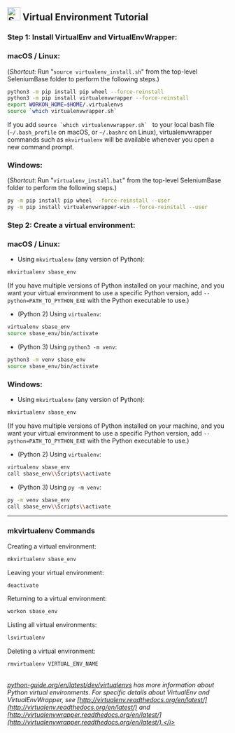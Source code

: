 <h2><img src="https://seleniumbase.io/img/sb_icon.png" title="SeleniumBase" width="30" /> Virtual Environment Tutorial</h2>

### Step 1: Install VirtualEnv and VirtualEnvWrapper:

### macOS / Linux:

(*Shortcut*: Run "``source virtualenv_install.sh``" from the top-level SeleniumBase folder to perform the following steps.)

```bash
python3 -m pip install pip wheel --force-reinstall
python3 -m pip install virtualenvwrapper --force-reinstall
export WORKON_HOME=$HOME/.virtualenvs
source `which virtualenvwrapper.sh`
```

If you add ``source `which virtualenvwrapper.sh` `` to your local bash file (``~/.bash_profile`` on macOS, or ``~/.bashrc`` on Linux), virtualenvwrapper commands such as ``mkvirtualenv`` will be available whenever you open a new command prompt.

### Windows:

(*Shortcut*: Run "``virtualenv_install.bat``" from the top-level SeleniumBase folder to perform the following steps.)

```bash
py -m pip install pip wheel --force-reinstall --user
py -m pip install virtualenvwrapper-win --force-reinstall --user
```

### Step 2: Create a virtual environment:

### macOS / Linux:

* Using ``mkvirtualenv`` (any version of Python):
```bash
mkvirtualenv sbase_env
```
(If you have multiple versions of Python installed on your machine, and you want your virtual environment to use a specific Python version, add ``--python=PATH_TO_PYTHON_EXE`` with the Python executable to use.)

* (Python 2) Using ``virtualenv``:
```bash
virtualenv sbase_env
source sbase_env/bin/activate
```

* (Python 3) Using ``python3 -m venv``:
```bash
python3 -m venv sbase_env
source sbase_env/bin/activate
```

### Windows:

* Using ``mkvirtualenv`` (any version of Python):
```bash
mkvirtualenv sbase_env
```
(If you have multiple versions of Python installed on your machine, and you want your virtual environment to use a specific Python version, add ``--python=PATH_TO_PYTHON_EXE`` with the Python executable to use.)

* (Python 2) Using ``virtualenv``:
```bash
virtualenv sbase_env
call sbase_env\\Scripts\\activate
```

* (Python 3) Using ``py -m venv``:
```bash
py -m venv sbase_env
call sbase_env\\Scripts\\activate
```

---

### mkvirtualenv Commands

Creating a virtual environment:

```bash
mkvirtualenv sbase_env
```

Leaving your virtual environment:

```bash
deactivate
```

Returning to a virtual environment:

```bash
workon sbase_env
```

Listing all virtual environments:

```bash
lsvirtualenv
```

Deleting a virtual environment:

```bash
rmvirtualenv VIRTUAL_ENV_NAME
```

<br><i>[python-guide.org/en/latest/dev/virtualenvs](http://docs.python-guide.org/en/latest/dev/virtualenvs/) has more information about Python virtual environments. For specific details about VirtualEnv and VirtualEnvWrapper, see [http://virtualenv.readthedocs.org/en/latest/](http://virtualenv.readthedocs.org/en/latest/) and [http://virtualenvwrapper.readthedocs.org/en/latest/](http://virtualenvwrapper.readthedocs.org/en/latest/).</i>
